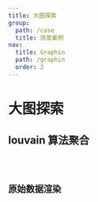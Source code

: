 ```yaml
---
title: 大图探索
group:
  path: /case
  title: 场景案例
nav:
  title: Graphin
  path: /graphin
  order: 2
---
```


# 大图探索

## louvain 算法聚合

<code src='./demos/index.tsx'>

## 原始数据渲染

<!-- <code src='./demos/save-render.tsx'> -->

